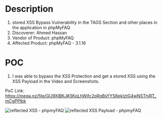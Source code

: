 # Description

1. stored XSS Bypass Vulnerability in the TAGS Section and other places in the application in phpMyFAQ
1. Discoverer: Ahmed Hassan
1. Vendor of Product: phpMyFAQ
1. Affected Product: phpMyFAQ - 3.1.16

# POC
1. I was able to bypass the XSS Protection and get a stored XSS using the XSS Payload in the Video and Screenshots.


PoC Link: https://mega.nz/file/GU9XlBKJ#3KpLhWifc2pRgBsYYS6ekIztG4wNSThjRT_mCgPPlbk


![reflected XSS - phpmyFAQ](https://github.com/ahmedvienna/Vulnerabilities/assets/80028768/304ae3ec-853a-4493-8b25-2b017efe37c4)
![reflected XSS Payload - phpmyFAQ](https://github.com/ahmedvienna/Vulnerabilities/assets/80028768/760b0c83-cbb1-4d1d-94b0-96363ed1b6a4)


